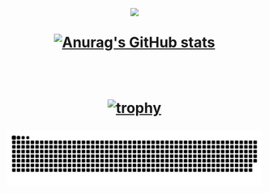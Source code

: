 <h1 align="center"></p>
<br><br>
<img src="https://github-readme-stats.vercel.app/api/top-langs/?username=gdev268"/>

[![Anurag's GitHub stats](https://github-readme-stats.vercel.app/api?username=gdev268)](https://github.com/speackerdev/github-readme-stats)

<br><br>
[![trophy](https://github-profile-trophy.vercel.app/?username=gdev268&theme=onedark&row=2&column=3)](https://github.com/speackerdev/github-profile-trophy)

<picture>
  <source media="(prefers-color-scheme: dark)" srcset="https://github.com/gdev268/gdev268/blob/output/github-contribution-grid-snake-dark.svg">
  <img alt="Light Mode" src="https://github.com/gdev268/gdev268/blob/output/github-contribution-grid-snake.svg">
</picture>
